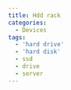 ```yaml
---
title: Hdd rack
categories:
  - Devices
tags:
  - 'hard drive'
  - 'hard disk'
  - ssd
  - drive
  - server
---
```

